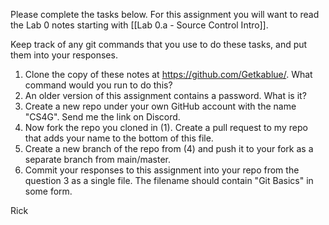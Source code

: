 Please complete the tasks below. For this assignment you will want to read the Lab 0 notes starting with [[Lab 0.a - Source Control Intro]].

Keep track of any git commands that you use to do these tasks, and put them into your responses.

1. Clone the copy of these notes at https://github.com/Getkablue/. What command would you run to do this?
2. An older version of this assignment contains a password. What is it?
3. Create a new repo under your own GitHub account with the name "CS4G". Send me the link on Discord.
4. Now fork the repo you cloned in (1). Create a pull request to my repo that adds your name to the bottom of this file.
5. Create a new branch of the repo from (4) and push it to your fork as a separate branch from main/master.
6. Commit your responses to this assignment into your repo from the question 3 as a single file. The filename should contain "Git Basics" in some form.

Rick